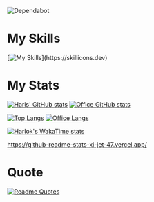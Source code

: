 ![Dependabot](https://img.shields.io/badge/dependabot-025E8C?style=for-the-badge&logo=dependabot&logoColor=white)

<h1>My Skills</h1>


[![My Skills](https://skillicons.dev/icons?i=js,ts,react,nextjs,nodejs,electron,express,docker,html,css,firebase,arduino,ae,bash,bootstrap,c,cs,cpp,d3,discord,django,figma,gcp,github,git,gmail,ai,idea,java,linkedin,linux,materialui,mongodb,mysql,opencv,postman,powershell,py,regex,tailwind,vercel,vite,vscode,webpack,)](https://skillicons.dev)


<h1>My Stats</h1>

[![Haris' GitHub stats](https://github-readme-stats-xi-jet-47.vercel.app/api?username=harismehboob142)](https://github.com/harismehboob142/github-readme-stats)
[![Office GitHub stats](https://github-readme-stats-xi-jet-47.vercel.app/api?username=omair-bhatti)](https://github.com/harismehboob142/github-readme-stats)

[![Top Langs](https://github-readme-stats-xi-jet-47.vercel.app/api/top-langs/?username=harismehboob142)](https://github.com/harismehboob142/github-readme-stats)
[![Office Langs](https://github-readme-stats-xi-jet-47.vercel.app/api/top-langs/?username=omair-bhatti)](https://github.com/harismehboob142/github-readme-stats)

[![Harlok's WakaTime stats](https://github-readme-stats.vercel.app/api/wakatime?username=harismehboob142)](https://github.com/harismehboob142/github-readme-stats)

https://github-readme-stats-xi-jet-47.vercel.app/

<h1>Quote</h1>

[![Readme Quotes](https://quotes-github-readme.vercel.app/api?type=horizontal&theme=dark)](https://github.com/harismehboob142/github-readme-stats)
